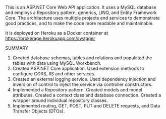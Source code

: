 This is an ASP.NET Core Web API application. It uses a MySQL database and employs a Repository pattern, generics, LINQ, and Entity Framework Core. The architecture uses multiple projects and services to demonstrate good practices, and to make the code more readable and maintainable.

It is deployed on Heroku as a Docker container at https://brokerage.herokuapp.com/swagger

SUMMARY
1. Created database schemas, tables and relations and populated the tables with data using MySQL Workbench.
2. Created ASP.NET Core application. Used extension methods to configure CORS, IIS and other services.
3. Created an external logging service. Used dependency injection and inversion of control to inject the service via controller constructors.
4. Implemented a Repository pattern. Created models and model attributes. Created a context class and database connection. Created a wrapper around individual repository classes.
5. Implemented routing, GET, POST, PUT and DELETE requests, and Data Transfer Objects (DTOs).
